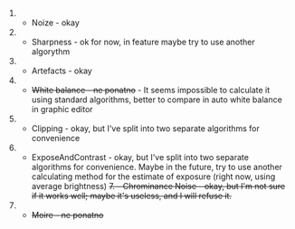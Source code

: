 1. - Noize - okay
2. - Sharpness - ok for now, in feature maybe try to use another algorythm 
3. - Artefacts - okay
4. - ~~White balance - ne ponatno~~ - It seems impossible to calculate it using standard algorithms, better to compare in auto white balance in graphic editor
5. - Clipping - okay, but I've split into two separate algorithms for convenience 
6. - ExposeAndContrast - okay, but I've split into two separate algorithms for convenience. Maybe in the future, try to use another calculating method for the estimate of exposure (right now, using average brightness)
~~7. - Chrominance Noise - okay, but I'm not sure if it works well; maybe it's useless, and I will refuse it.~~ 
8. - ~~Moire - ne ponatno~~


